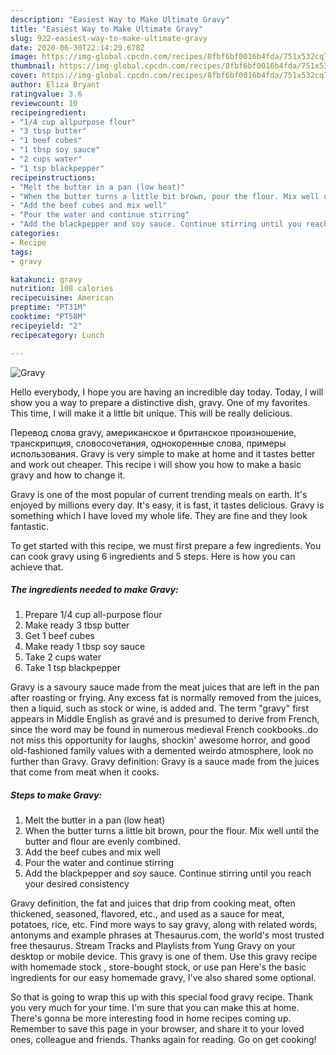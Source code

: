 ```yaml
---
description: "Easiest Way to Make Ultimate Gravy"
title: "Easiest Way to Make Ultimate Gravy"
slug: 922-easiest-way-to-make-ultimate-gravy
date: 2020-06-30T22:14:29.678Z
image: https://img-global.cpcdn.com/recipes/8fbf6bf0016b4fda/751x532cq70/gravy-recipe-main-photo.jpg
thumbnail: https://img-global.cpcdn.com/recipes/8fbf6bf0016b4fda/751x532cq70/gravy-recipe-main-photo.jpg
cover: https://img-global.cpcdn.com/recipes/8fbf6bf0016b4fda/751x532cq70/gravy-recipe-main-photo.jpg
author: Eliza Bryant
ratingvalue: 3.6
reviewcount: 10
recipeingredient:
- "1/4 cup allpurpose flour"
- "3 tbsp butter"
- "1 beef cubes"
- "1 tbsp soy sauce"
- "2 cups water"
- "1 tsp blackpepper"
recipeinstructions:
- "Melt the butter in a pan (low heat)"
- "When the butter turns a little bit brown, pour the flour. Mix well until the butter and flour are evenly combined."
- "Add the beef cubes and mix well"
- "Pour the water and continue stirring"
- "Add the blackpepper and soy sauce. Continue stirring until you reach your desired consistency"
categories:
- Recipe
tags:
- gravy

katakunci: gravy 
nutrition: 108 calories
recipecuisine: American
preptime: "PT31M"
cooktime: "PT58M"
recipeyield: "2"
recipecategory: Lunch

---
```



![Gravy](https://img-global.cpcdn.com/recipes/8fbf6bf0016b4fda/751x532cq70/gravy-recipe-main-photo.jpg)

Hello everybody, I hope you are having an incredible day today. Today, I will show you a way to prepare a distinctive dish, gravy. One of my favorites. This time, I will make it a little bit unique. This will be really delicious.

Перевод слова gravy, американское и британское произношение, транскрипция, словосочетания, однокоренные слова, примеры использования. Gravy is very simple to make at home and it tastes better and work out cheaper. This recipe i will show you how to make a basic gravy and how to change it.

Gravy is one of the most popular of current trending meals on earth. It's enjoyed by millions every day. It's easy, it is fast, it tastes delicious. Gravy is something which I have loved my whole life. They are fine and they look fantastic.


To get started with this recipe, we must first prepare a few ingredients. You can cook gravy using 6 ingredients and 5 steps. Here is how you can achieve that.

<!--inarticleads1-->

##### The ingredients needed to make Gravy:

1. Prepare 1/4 cup all-purpose flour
1. Make ready 3 tbsp butter
1. Get 1 beef cubes
1. Make ready 1 tbsp soy sauce
1. Take 2 cups water
1. Take 1 tsp blackpepper


Gravy is a savoury sauce made from the meat juices that are left in the pan after roasting or frying. Any excess fat is normally removed from the juices, then a liquid, such as stock or wine, is added and. The term &#34;gravy&#34; first appears in Middle English as gravé and is presumed to derive from French, since the word may be found in numerous medieval French cookbooks..do not miss this opportunity for laughs, shockin&#39; awesome horror, and good old-fashioned family values with a demented weirdo atmosphere, look no further than Gravy. Gravy definition: Gravy is a sauce made from the juices that come from meat when it cooks. 

<!--inarticleads2-->

##### Steps to make Gravy:

1. Melt the butter in a pan (low heat)
1. When the butter turns a little bit brown, pour the flour. Mix well until the butter and flour are evenly combined.
1. Add the beef cubes and mix well
1. Pour the water and continue stirring
1. Add the blackpepper and soy sauce. Continue stirring until you reach your desired consistency


Gravy definition, the fat and juices that drip from cooking meat, often thickened, seasoned, flavored, etc., and used as a sauce for meat, potatoes, rice, etc. Find more ways to say gravy, along with related words, antonyms and example phrases at Thesaurus.com, the world&#39;s most trusted free thesaurus. Stream Tracks and Playlists from Yung Gravy on your desktop or mobile device. This gravy is one of them. Use this gravy recipe with homemade stock , store-bought stock, or use pan Here&#39;s the basic ingredients for our easy homemade gravy, I&#39;ve also shared some optional. 

So that is going to wrap this up with this special food gravy recipe. Thank you very much for your time. I'm sure that you can make this at home. There's gonna be more interesting food in home recipes coming up. Remember to save this page in your browser, and share it to your loved ones, colleague and friends. Thanks again for reading. Go on get cooking!
